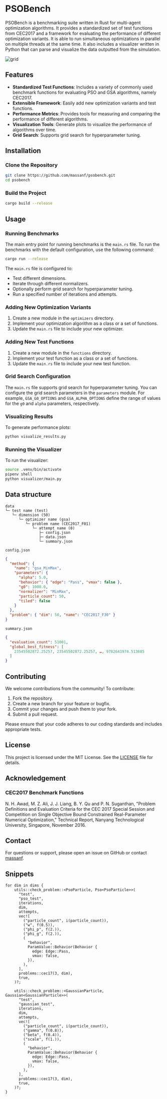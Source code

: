 # PSOBench
PSOBench is a benchmarking suite written in Rust for multi-agent optimization algorithms. It provides a standardized set of test functions from CEC2017 and a framework for evaluating the performance of different optimization variants. It is able to run simultaneous optimizations in parallel on multiple threads at the same time. It also includes a visualizer written in Python that can parse and visualize the data outputted from the simulation.

![grid](img/pso.gif)


## Features

- **Standardized Test Functions**: Includes a variety of commonly used benchmark functions for evaluating PSO and GSA algorithms, namely CEC2017.
- **Extensible Framework**: Easily add new optimization variants and test functions.
- **Performance Metrics**: Provides tools for measuring and comparing the performance of different algorithms.
- **Visualization Tools**: Generate plots to visualize the performance of algorithms over time.
- **Grid Search**: Supports grid search for hyperparameter tuning.

## Installation

### Clone the Repository

```bash
git clone https://github.com/massanf/psobench.git
cd psobench
```

### Build the Project

```bash
cargo build --release
```

## Usage

### Running Benchmarks

The main entry point for running benchmarks is the `main.rs` file. To run the benchmarks with the default configuration, use the following command:

```bash
cargo run --release
```

The `main.rs` file is configured to:

- Test different dimensions.
- Iterate through different normalizers.
- Optionally perform grid search for hyperparameter tuning.
- Run a specified number of iterations and attempts.

### Adding New Optimization Variants

1. Create a new module in the `optimizers` directory.
2. Implement your optimization algorithm as a class or a set of functions.
3. Update the `main.rs` file to include your new optimizer.

### Adding New Test Functions

1. Create a new module in the `functions` directory.
2. Implement your test function as a class or a set of functions.
3. Update the `main.rs` file to include your new test function.

### Grid Search Configuration

The `main.rs` file supports grid search for hyperparameter tuning. You can configure the grid search parameters in the `parameters` module. For example, `GSA_G0_OPTIONS` and `GSA_ALPHA_OPTIONS` define the range of values for the `g0` and `alpha` parameters, respectively.

### Visualizing Results

To generate performance plots:

```bash
python visualize_results.py
```

### Running the Visualizer

To run the visualizer:

```bash
source .venv/bin/activate
pipenv shell
python visualizer/main.py
```

## Data structure
```
data
└─ test name (test)
   └─ dimension (50)
      └─ optimizer name (gsa)
         └─ problem name (CEC2017_F01)
            └─ attempt name (0)
               ├─ config.json
               ├─ data.json
               └─ summary.json
```

`config.json`
```json
{
  "method": {
    "name": "gsa_MinMax",
    "parameters": {
      "alpha": 5.0,
      "behavior": { "edge": "Pass", "vmax": false },
      "g0": 1000.0,
      "normalizer": "MinMax",
      "particle_count": 50,
      "tiled": false
    }
  },
  "problem": { "dim": 50, "name": "CEC2017_F30" }
}
```

`summary.json`
```json
{
  "evaluation_count": 51001,
  "global_best_fitness": [
    23545502872.25257, 23545502872.25257, …, 9782641974.513685
  ]
}


```

## Contributing

We welcome contributions from the community! To contribute:

1. Fork the repository.
2. Create a new branch for your feature or bugfix.
3. Commit your changes and push them to your fork.
4. Submit a pull request.

Please ensure that your code adheres to our coding standards and includes appropriate tests.

## License

This project is licensed under the MIT License. See the [LICENSE](LICENSE) file for details.

## Acknowledgement

### CEC2017 Benchmark Functions

N. H. Awad, M. Z. Ali, J. J. Liang, B. Y. Qu and P. N. Suganthan, "Problem Definitions and Evaluation Criteria for the CEC 2017 Special Session and Competition on Single Objective Bound Constrained Real-Parameter Numerical Optimization," Technical Report, Nanyang Technological University, Singapore, November 2016.

## Contact

For questions or support, please open an issue on GitHub or contact [massanf](https://github.com/massanf).


## Snippets
```
for dim in dims {
    utils::check_problem::<PsoParticle, Pso<PsoParticle>>(
      "test",
      "pso_test",
      iterations,
      dim,
      attempts,
      vec![
        ("particle_count", i(particle_count)),
        ("w", f(0.5)),
        ("phi_p", f(2.)),
        ("phi_g", f(2.)),
        (
          "behavior",
          ParamValue::Behavior(Behavior {
            edge: Edge::Pass,
            vmax: false,
          }),
        ),
      ],
      problems::cec17(3, dim),
      true,
    )?;

    utils::check_problem::<GaussianParticle, Gaussian<GaussianParticle>>(
      "test",
      "gaussian_test",
      iterations,
      dim,
      attempts,
      vec![
        ("particle_count", i(particle_count)),
        ("gamma", f(0.8)),
        ("beta", f(0.4)),
        ("scale", f(1.)),
        (
          "behavior",
          ParamValue::Behavior(Behavior {
            edge: Edge::Pass,
            vmax: false,
          }),
        ),
      ],
      problems::cec17(3, dim),
      true,
    )?;
}

```
